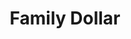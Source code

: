 ---
title: "Family Dollar"
url: /philadelphia/family-dollar-washington-avenue/
shop: variety store
---